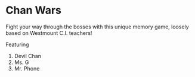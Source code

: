 # **Chan Wars**
Fight your way through the bosses with this unique memory game, loosely based on Westmount C.I. teachers!

Featuring
1. Devil Chan
2. Ms. G
3. Mr. Phone

